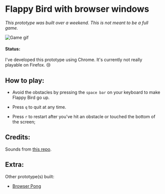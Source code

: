 # Flappy Bird with browser windows

*This prototype was built over a weekend. This is not meant to be a full game.*

![Game gif](flappy-demo.gif)

#### Status:

I've developed this prototype using Chrome. It's currently not really playable on Firefox. 😢


## How to play:

* Avoid the obstacles by pressing the `space bar` on your keyboard to make Flappy Bird go up.

* Press `q` to quit at any time.

* Press `r` to restart after you've hit an obstacle or touched the bottom of the screen;


## Credits:

Sounds from [this repo](https://github.com/nebez/floppybird).

## Extra:

Other prototype(s) built:

* [Browser Pong](https://github.com/charliegerard/browser-pong)


